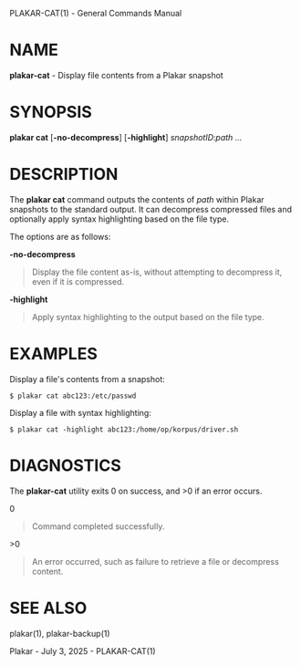 PLAKAR-CAT(1) - General Commands Manual

# NAME

**plakar-cat** - Display file contents from a Plakar snapshot

# SYNOPSIS

**plakar&nbsp;cat**
\[**-no-decompress**]
\[**-highlight**]
*snapshotID*:*path&nbsp;...*

# DESCRIPTION

The
**plakar cat**
command outputs the contents of
*path*
within Plakar snapshots to the
standard output.
It can decompress compressed files and optionally apply syntax
highlighting based on the file type.

The options are as follows:

**-no-decompress**

> Display the file content as-is, without attempting to decompress it,
> even if it is compressed.

**-highlight**

> Apply syntax highlighting to the output based on the file type.

# EXAMPLES

Display a file's contents from a snapshot:

	$ plakar cat abc123:/etc/passwd

Display a file with syntax highlighting:

	$ plakar cat -highlight abc123:/home/op/korpus/driver.sh

# DIAGNOSTICS

The **plakar-cat** utility exits&#160;0 on success, and&#160;&gt;0 if an error occurs.

0

> Command completed successfully.

&gt;0

> An error occurred, such as failure to retrieve a file or decompress
> content.

# SEE ALSO

plakar(1),
plakar-backup(1)

Plakar - July 3, 2025 - PLAKAR-CAT(1)

